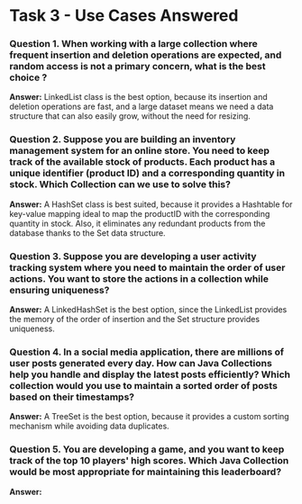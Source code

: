 # Task 3 - Use Cases Answered
### Question 1. When working with a large collection where frequent insertion and deletion operations are expected, and random access is not a primary concern, what is the best choice ?
**Answer:** LinkedList class is the best option, because its insertion and deletion operations are fast, and a large dataset means we need a data structure that can also easily grow, without the need for resizing.

### Question 2. Suppose you are building an inventory management system for an online store. You need to keep track of the available stock of products. Each product has a unique identifier (product ID) and a corresponding quantity in stock. Which Collection can we use to solve this?
**Answer:** A HashSet class is best suited, because it provides a Hashtable for key-value mapping ideal to map the productID with the corresponding quantity in stock. Also, it eliminates any redundant products from the database thanks to the Set data structure.

### Question 3. Suppose you are developing a user activity tracking system where you need to maintain the order of user actions. You want to store the actions in a collection while ensuring uniqueness?
**Answer:** A LinkedHashSet is the best option, since the LinkedList provides the memory of the order of insertion and the Set structure provides uniqueness.

### Question 4. In a social media application, there are millions of user posts generated every day. How can Java Collections help you handle and display the latest posts efficiently? Which collection would you use to maintain a sorted order of posts based on their timestamps?
**Answer:** A TreeSet is the best option, because it provides a custom sorting mechanism while avoiding data duplicates.

### Question 5. You are developing a game, and you want to keep track of the top 10 players' high scores. Which Java Collection would be most appropriate for maintaining this leaderboard?
**Answer:** 
